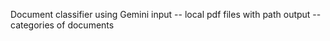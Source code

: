 Document classifier using Gemini 
input -- local pdf files with path
output -- categories of documents
